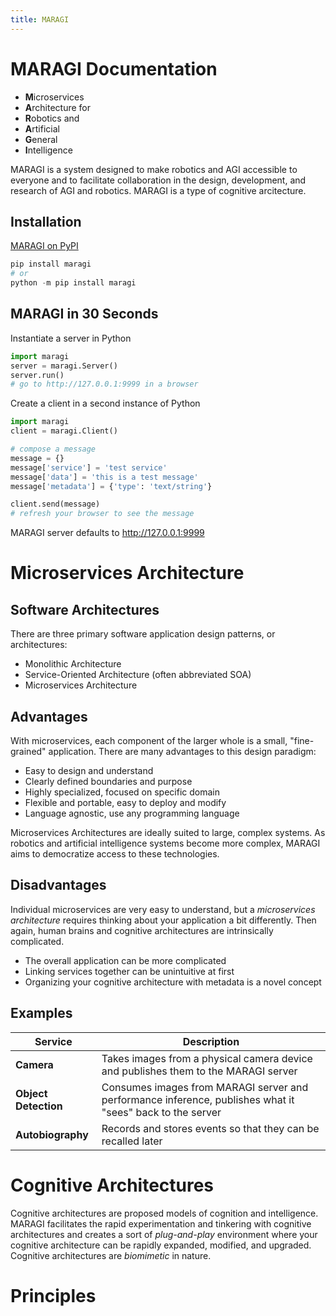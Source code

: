 ```yaml
---
title: MARAGI
---
```


# MARAGI Documentation

- **M**icroservices 
- **A**rchitecture for 
- **R**obotics and 
- **A**rtificial 
- **G**eneral 
- **I**ntelligence

MARAGI is a system designed to make robotics and AGI accessible to everyone and to facilitate collaboration in the design, development, and research of AGI and robotics. MARAGI is a type of cognitive arcitecture.

## Installation

[MARAGI on PyPI](https://pypi.org/project/maragi/)

```python
pip install maragi
# or
python -m pip install maragi
```

## MARAGI in 30 Seconds

Instantiate a server in Python

```python
import maragi
server = maragi.Server()
server.run()
# go to http://127.0.0.1:9999 in a browser
```

Create a client in a second instance of Python

```python
import maragi
client = maragi.Client()

# compose a message
message = {}
message['service'] = 'test service'
message['data'] = 'this is a test message'
message['metadata'] = {'type': 'text/string'}

client.send(message)
# refresh your browser to see the message
```

MARAGI server defaults to http://127.0.0.1:9999

# Microservices Architecture

## Software Architectures

There are three primary software application design patterns, or architectures:

- Monolithic Architecture
- Service-Oriented Architecture (often abbreviated SOA)
- Microservices Architecture

## Advantages

With microservices, each component of the larger whole is a small, "fine-grained" application. There are many advantages to this design paradigm:

- Easy to design and understand
- Clearly defined boundaries and purpose
- Highly specialized, focused on specific domain
- Flexible and portable, easy to deploy and modify
- Language agnostic, use any programming language

Microservices Architectures are ideally suited to large, complex systems. As robotics and artificial intelligence systems become more complex, MARAGI aims to democratize access to these technologies. 

## Disadvantages

Individual microservices are very easy to understand, but a *microservices architecture* requires thinking about your application a bit differently. Then again, human brains and cognitive architectures are intrinsically complicated.

- The overall application can be more complicated
- Linking services together can be unintuitive at first
- Organizing your cognitive architecture with metadata is a novel concept

## Examples

| Service | Description |
|---|---|
| **Camera** | Takes images from a physical camera device and publishes them to the MARAGI server |
| **Object Detection** | Consumes images from MARAGI server and performance inference, publishes what it "sees" back to the server |
| **Autobiography** | Records and stores events so that they can be recalled later |

# Cognitive Architectures

Cognitive architectures are proposed models of cognition and intelligence. MARAGI facilitates the rapid experimentation and tinkering with cognitive architectures and creates a sort of *plug-and-play* environment where your cognitive architecture can be rapidly expanded, modified, and upgraded. Cognitive architectures are *biomimetic* in nature. 

# Principles 
